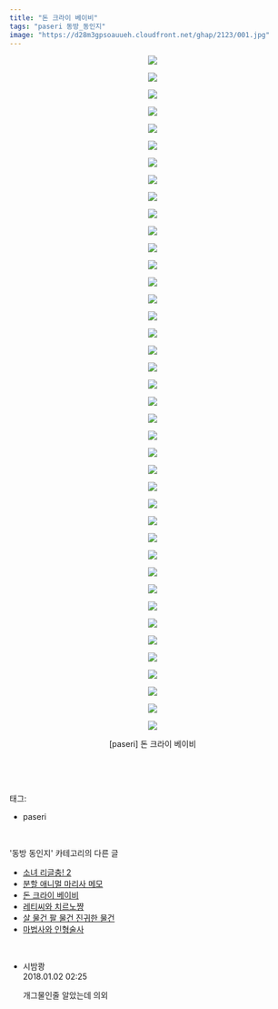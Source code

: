 ```yaml
---
title: "돈 크라이 베이비"
tags: "paseri 동방_동인지"
image: "https://d28m3gpsoauueh.cloudfront.net/ghap/2123/001.jpg"
---
```

<div class="article">
<p style="text-align: center; clear: none; float: none;"><img src="{{ site.imgserver4 }}/ghap/2123/001.jpg"/></p>
<p style="text-align: center; clear: none; float: none;"><img src="{{ site.imgserver4 }}/ghap/2123/002.jpg"/></p>
<p style="text-align: center; clear: none; float: none;"><img src="{{ site.imgserver4 }}/ghap/2123/003.jpg"/></p>
<p style="text-align: center; clear: none; float: none;"><img src="{{ site.imgserver4 }}/ghap/2123/004.jpg"/></p>
<p style="text-align: center; clear: none; float: none;"><img src="{{ site.imgserver4 }}/ghap/2123/005.jpg"/></p>
<p style="text-align: center; clear: none; float: none;"><img src="{{ site.imgserver4 }}/ghap/2123/006.jpg"/></p>
<p style="text-align: center; clear: none; float: none;"><img src="{{ site.imgserver4 }}/ghap/2123/007.jpg"/></p>
<p style="text-align: center; clear: none; float: none;"><img src="{{ site.imgserver4 }}/ghap/2123/008.jpg"/></p>
<p style="text-align: center; clear: none; float: none;"><img src="{{ site.imgserver4 }}/ghap/2123/009.jpg"/></p>
<p style="text-align: center; clear: none; float: none;"><img src="{{ site.imgserver4 }}/ghap/2123/010.jpg"/></p>
<p style="text-align: center; clear: none; float: none;"><img src="{{ site.imgserver4 }}/ghap/2123/011.jpg"/></p>
<p style="text-align: center; clear: none; float: none;"><img src="{{ site.imgserver4 }}/ghap/2123/012.jpg"/></p>
<p style="text-align: center; clear: none; float: none;"><img src="{{ site.imgserver4 }}/ghap/2123/013.jpg"/></p>
<p style="text-align: center; clear: none; float: none;"><img src="{{ site.imgserver4 }}/ghap/2123/014.jpg"/></p>
<p style="text-align: center; clear: none; float: none;"><img src="{{ site.imgserver4 }}/ghap/2123/015.jpg"/></p>
<p style="text-align: center; clear: none; float: none;"><img src="{{ site.imgserver4 }}/ghap/2123/016.jpg"/></p>
<p style="text-align: center; clear: none; float: none;"><img src="{{ site.imgserver4 }}/ghap/2123/017.jpg"/></p>
<p style="text-align: center; clear: none; float: none;"><img src="{{ site.imgserver4 }}/ghap/2123/018.jpg"/></p>
<p style="text-align: center; clear: none; float: none;"><img src="{{ site.imgserver4 }}/ghap/2123/019.jpg"/></p>
<p style="text-align: center; clear: none; float: none;"><img src="{{ site.imgserver4 }}/ghap/2123/020.jpg"/></p>
<p style="text-align: center; clear: none; float: none;"><img src="{{ site.imgserver4 }}/ghap/2123/021.jpg"/></p>
<p style="text-align: center; clear: none; float: none;"><img src="{{ site.imgserver4 }}/ghap/2123/022.jpg"/></p>
<p style="text-align: center; clear: none; float: none;"><img src="{{ site.imgserver4 }}/ghap/2123/023.jpg"/></p>
<p style="text-align: center; clear: none; float: none;"><img src="{{ site.imgserver4 }}/ghap/2123/024.jpg"/></p>
<p style="text-align: center; clear: none; float: none;"><img src="{{ site.imgserver4 }}/ghap/2123/025.jpg"/></p>
<p style="text-align: center; clear: none; float: none;"><img src="{{ site.imgserver4 }}/ghap/2123/026.jpg"/></p>
<p style="text-align: center; clear: none; float: none;"><img src="{{ site.imgserver4 }}/ghap/2123/027.jpg"/></p>
<p style="text-align: center; clear: none; float: none;"><img src="{{ site.imgserver4 }}/ghap/2123/028.jpg"/></p>
<p style="text-align: center; clear: none; float: none;"><img src="{{ site.imgserver4 }}/ghap/2123/029.jpg"/></p>
<p style="text-align: center; clear: none; float: none;"><img src="{{ site.imgserver4 }}/ghap/2123/030.jpg"/></p>
<p style="text-align: center; clear: none; float: none;"><img src="{{ site.imgserver4 }}/ghap/2123/031.jpg"/></p>
<p style="text-align: center; clear: none; float: none;"><img src="{{ site.imgserver4 }}/ghap/2123/032.jpg"/></p>
<p style="text-align: center; clear: none; float: none;"><img src="{{ site.imgserver4 }}/ghap/2123/033.jpg"/></p>
<p style="text-align: center; clear: none; float: none;"><img src="{{ site.imgserver4 }}/ghap/2123/034.jpg"/></p>
<p style="text-align: center; clear: none; float: none;"><img src="{{ site.imgserver4 }}/ghap/2123/035.jpg"/></p>
<p style="text-align: center; clear: none; float: none;"><img src="{{ site.imgserver4 }}/ghap/2123/036.jpg"/></p>
<p style="text-align: center; clear: none; float: none;"><img src="{{ site.imgserver4 }}/ghap/2123/037.jpg"/></p>
<p style="text-align: center; clear: none; float: none;"><img src="{{ site.imgserver4 }}/ghap/2123/038.jpg"/></p>
<p style="text-align: center; clear: none; float: none;"><img src="{{ site.imgserver4 }}/ghap/2123/039.jpg"/></p>
<p style="text-align: center; clear: none; float: none;"><img src="{{ site.imgserver4 }}/ghap/2123/040.jpg"/></p>
<p style="text-align: center; clear: none; float: none;">[paseri] 돈 크라이 베이비</p>
<p><br/></p>
</div><br/>
<div class="tagTrail">
<p>태그: </p>
<ul>
<li>paseri</li>
</ul>
</div><br/>
<div class="another">
<p>'동방 동인지' 카테고리의 다른 글</p>
<ul>
<li><a href="/ghap_2126">소녀 리글충! 2</a></li>
<li><a href="/ghap_2125">분할 애니멀 마리사 메모</a></li>
<li><a href="/ghap_2123">돈 크라이 베이비</a></li>
<li><a href="/ghap_2122">레티씨와 치르노쨩</a></li>
<li><a href="/ghap_2121">살 물건 팔 물건 진귀한 물건</a></li>
<li><a href="/ghap_2120">마법사와 인형술사</a></li>
</ul>
</div><br/>
<div class="cb_module cb_fluid">
<div class="cb_wrt cb_profile">
<div class="comment">
<ul>
<li class="cb_thumb_off" id="comment15164446">
<div class="cb_comment_area">
<div class="cb_info_area">
<div class="cb_section">
<span class="cb_nick_name">시밤쾅</span>
</div>
<div class="cb_section">
<span class="cb_date">2018.01.02 02:25 </span>
</div>
</div>
<div class="cb_dsc_comment">
<p class="cb_dsc">
											개그물인줄 알았는데 의외
										</p>
</div>
</div></li>
</ul>
</div>
</div><!-- commentList close -->
</div><br/>

